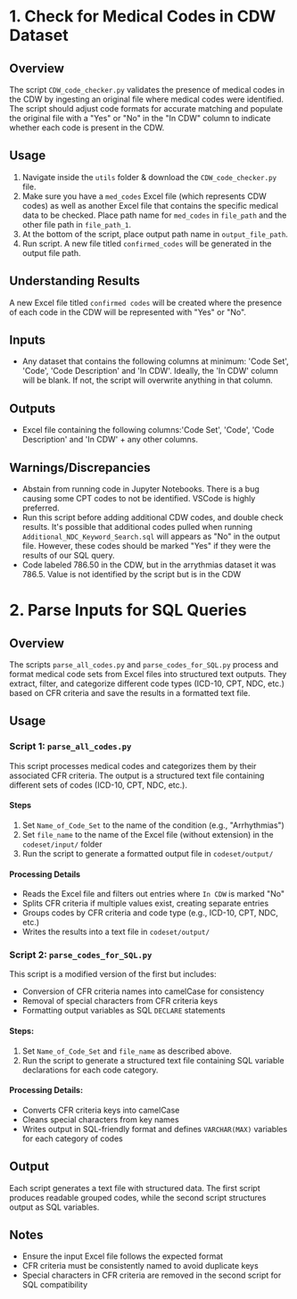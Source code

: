 # 1. Check for Medical Codes in CDW Dataset

## Overview
The script `CDW_code_checker.py` validates the presence of medical codes in the CDW by ingesting an original file where medical codes were identified. The script should adjust code formats for accurate matching and populate the original file with a "Yes" or "No" in the "In CDW" column to indicate whether each code is present in the CDW.

## Usage
1) Navigate inside the `utils` folder & download the `CDW_code_checker.py` file.
2) Make sure you have a `med_codes` Excel file (which represents CDW codes) as well as another Excel file that contains the specific medical data to be checked. Place path name for `med_codes` in `file_path` and the other file path in `file_path_1`.
3) At the bottom of the script, place output path name in `output_file_path`.
4) Run script. A new file titled `confirmed_codes` will be generated in the output file path.

## Understanding Results
A new Excel file titled `confirmed codes` will be created where the presence of each code in the CDW will be represented with "Yes" or "No". 

## Inputs
- Any dataset that contains the following columns at minimum: 'Code Set', 'Code', 'Code Description' and 'In CDW'. Ideally, the 'In CDW' column will be blank. If not, the script will overwrite anything in that column. 

## Outputs
- Excel file containing the following columns:'Code Set', 'Code', 'Code Description' and 'In CDW' + any other columns. 

## Warnings/Discrepancies 
- Abstain from running code in Jupyter Notebooks. There is a bug causing some CPT codes to not be identified. VSCode is highly preferred.
- Run this script before adding additional CDW codes, and double check results. It's possible that additional codes pulled when running `Additional_NDC_Keyword_Search.sql` will appears as "No" in the output file. However, these codes should be marked "Yes" if they were the results of our SQL query.
- Code labeled 786.50 in the CDW, but in the arrythmias dataset it was 786.5. Value is not identified by the script but is in the CDW

# 2. Parse Inputs for SQL Queries

## Overview
The scripts `parse_all_codes.py` and `parse_codes_for_SQL.py` process and format medical code sets from Excel files into structured text outputs. They extract, filter, and categorize different code types (ICD-10, CPT, NDC, etc.) based on CFR criteria and save the results in a formatted text file.

## Usage
### Script 1: `parse_all_codes.py`
This script processes medical codes and categorizes them by their associated CFR criteria. The output is a structured text file containing different sets of codes (ICD-10, CPT, NDC, etc.).

#### Steps
1. Set `Name_of_Code_Set` to the name of the condition (e.g., "Arrhythmias")
2. Set `file_name` to the name of the Excel file (without extension) in the `codeset/input/` folder
3. Run the script to generate a formatted output file in `codeset/output/`

#### Processing Details

- Reads the Excel file and filters out entries where `In CDW` is marked "No"
- Splits CFR criteria if multiple values exist, creating separate entries
- Groups codes by CFR criteria and code type (e.g., ICD-10, CPT, NDC, etc.)
- Writes the results into a text file in `codeset/output/`

### Script 2: `parse_codes_for_SQL.py`
This script is a modified version of the first but includes:

- Conversion of CFR criteria names into camelCase for consistency
- Removal of special characters from CFR criteria keys
- Formatting output variables as SQL `DECLARE` statements

#### Steps:
1. Set `Name_of_Code_Set` and `file_name` as described above.
2. Run the script to generate a structured text file containing SQL variable declarations for each code category.

#### Processing Details:
- Converts CFR criteria keys into camelCase
- Cleans special characters from key names
- Writes output in SQL-friendly format and defines `VARCHAR(MAX)` variables for each category of codes

## Output
Each script generates a text file with structured data. The first script produces readable grouped codes, while the second script structures output as SQL variables.

## Notes
- Ensure the input Excel file follows the expected format
- CFR criteria must be consistently named to avoid duplicate keys
- Special characters in CFR criteria are removed in the second script for SQL compatibility